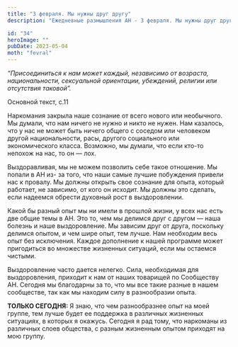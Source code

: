 ```yaml
---
title: "3 февраля. Мы нужны друг другу"
description: "Ежедневные размышления АН - 3 февраля. Мы нужны друг другу"

id: "34"
heroImage: ""
pubDate: 2023-05-04
moth: "fevral"
---
```


_“Присоединиться к нам может каждый, независимо от возраста, национальности,
сексуальной ориентации, убеждений, религии или отсутствия таковой”._

Основной текст, с.11

Наркомания закрыла наше сознание от всего нового или необычного. Мы думали,
что нам ничего не нужно и никто не нужен. Нам казалось, что у нас не может
быть ничего общего с соседом или человеком другой национальности, расы,
другого социального или экономического класса. Возможно, мы думали, что если
кто-то непохож на нас, то он — лох.

Выздоравливая, мы не можем позволить себе такое отношение. Мы попали в АН из-
за того, что наши самые лучшие побуждения привели нас к провалу. Мы должны
открыть свое сознание для опыта, который работает, не зависимо, от кого он
исходит. Мы должны это сделать, если надеемся обрести духовный рост в
выздоровлении.

Какой бы разный опыт мы ни имели в прошлой жизни, у всех нас есть две общие
темы в АН. Это то, чем мы делимся друг с другом — наша болезнь и наше
выздоровление. Мы зависим друг от друга, поскольку делимся опытом, и чем шире
опыт, тем лучше. Нам необходим весь опыт без исключения. Каждое дополнение к
нашей программе может пригодиться во множестве жизненных ситуаций, если мы
остаемся чистыми.

Выздоровление часто дается нелегко. Сила, необходимая для выздоровления,
приходит к нам от наших товарищей по Сообществу АН. Сегодня мы благодарны за
то, что мы все такие разные в нашем сообществе, так как мы находим силу в
разнообразии опыта.

**ТОЛЬКО СЕГОДНЯ:** Я знаю, что чем разнообразнее опыт на моей группе, тем
лучше будет ее поддержка в различных жизненных ситуациях, в которых я окажусь.
Сегодня я рад тому, что наркоманы из различных слоев общества, с разным
жизненным опытом приходят на мою группу.
